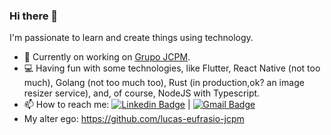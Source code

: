 ### Hi there 👋

I'm passionate to learn and create things using technology.

- 🌱 Currently on working on [Grupo JCPM](https://www.jcpm.com.br/).
- :computer: Having fun with some technologies, like Flutter, React Native (not too much), Golang (not too much too), Rust (in production,ok? an image resizer service), and, of course, NodeJS with Typescript.
- 📫 How to reach me: [![Linkedin Badge](https://img.shields.io/badge/-Lucas%20William-blue?style=flat-square&logo=Linkedin&logoColor=white&link=https://linkedin.com/in/lucaswilliameufrasio/)](https://linkedin.com/in/lucaswilliameufrasio/)
| 
[![Gmail Badge](https://img.shields.io/badge/-lucaswilliameufrasio@gmail.com-c14438?style=flat-square&logo=Gmail&logoColor=white&link=mailto:lucaswilliameufrasio@gmail.com)](mailto:lucaswilliameufrasio@gmail.com)
- My alter ego: https://github.com/lucas-eufrasio-jcpm

